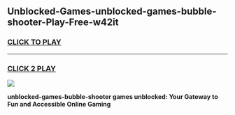 
## Unblocked-Games-unblocked-games-bubble-shooter-Play-Free-w42it
<h3>
<a href="https://premium76.site?title=unblocked-games-bubble-shooter&ref=23A">CLICK TO PLAY</a></h3>
<hr>

<h3>
<a href="https://premium76.site?title=unblocked-games-bubble-shooter&ref=23A">CLICK 2 PLAY</a>
  
</h3>

<a href="https://premium76.site?title=unblocked-games-bubble-shooter&ref=23A"><img src="https://clearcache.store/games.png"></a>


**unblocked-games-bubble-shooter games unblocked: Your Gateway to Fun and Accessible Online Gaming**
